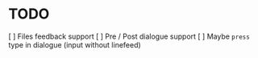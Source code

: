 TODO
====

[ ] Files feedback support
[ ] Pre / Post dialogue support
[ ] Maybe `press` type  in  dialogue (input without linefeed)
